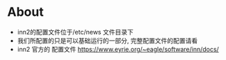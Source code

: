 # About
* inn2的配置文件位于/etc/news 文件目录下
* 我们所配置的只是可以基础运行的一部分, 完整配置文件的配置请看
* inn2 官方的 配置文件 https://www.eyrie.org/~eagle/software/inn/docs/